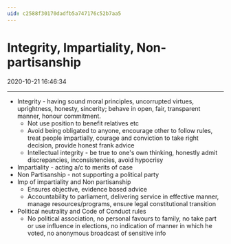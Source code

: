 ```yaml
---
uid: c2588f30170dadfb5a747176c52b7aa5
---
```


# Integrity, Impartiality, Non-partisanship

2020-10-21 16:46:34

---

- Integrity - having sound moral principles, uncorrupted virtues, uprightness, honesty, sincerity; behave in open, fair, transparent manner, honour commitment.
    - Not use position to benefit relatives etc
    - Avoid being obligated to anyone, encourage other to follow rules, treat people impartially, courage and conviction to take right decision, provide honest frank advice
    - Intellectual integrity - be true to one's own thinking, honestly admit discrepancies, inconsistencies, avoid hypocrisy
- Impartiality - acting a/c to merits of case
- Non Partisanship - not supporting a political party
- Imp of impartiality and Non partisanship
    - Ensures objective, evidence based advice
    - Accountability to parliament, delivering service in effective manner, manage resources/programs, ensure legal constitutional transition
- Political neutrality and Code of Conduct rules
    - No political association, no personal favours to family, no take part or use influence in elections, no indication of manner in which he voted, no anonymous broadcast of sensitive info
